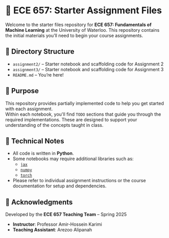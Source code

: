 # 📘 ECE 657: Starter Assignment Files

Welcome to the starter files repository for **ECE 657: Fundamentals of Machine Learning** at the University of Waterloo. This repository contains the initial materials you’ll need to begin your course assignments.

## 📁 Directory Structure

- `assignment2/` – Starter notebook and scaffolding code for Assignment 2  
- `assignment3/` – Starter notebook and scaffolding code for Assignment 3  
- `README.md` – You’re here!

## 🎯 Purpose

This repository provides partially implemented code to help you get started with each assignment.  
Within each notebook, you'll find `TODO` sections that guide you through the required implementations. These are designed to support your understanding of the concepts taught in class.

## 🧠 Technical Notes

- All code is written in **Python**.
- Some notebooks may require additional libraries such as:
  - [`jax`](https://github.com/google/jax)
  - [`numpy`](https://numpy.org/)
  - [`torch`](https://pytorch.org/)
- Please refer to individual assignment instructions or the course documentation for setup and dependencies.

## 🙌 Acknowledgments

Developed by the **ECE 657 Teaching Team** – Spring 2025  
- **Instructor**: Professor Amir-Hossein Karimi  
- **Teaching Assistant**: Arezoo Alipanah
